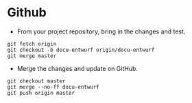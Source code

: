 # Github

* From your project repository, bring in the changes and test.

```
git fetch origin
git checkout -b docu-entwurf origin/docu-entwurf
git merge master
```

* Merge the changes and update on GitHub.

```
git checkout master
git merge --no-ff docu-entwurf
git push origin master
```
